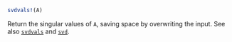 ```julia
svdvals!(A)
```

Return the singular values of `A`, saving space by overwriting the input. See also [`svdvals`](@ref) and [`svd`](@ref).
